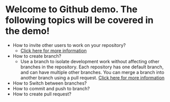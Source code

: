# Welcome to Github demo. The following topics will be covered in the demo!

- How to invite other users to work on your repository?
   * [Click here for more information](https://docs.github.com/en/github/setting-up-and-managing-your-github-user-account/managing-access-to-your-personal-repositories/inviting-collaborators-to-a-personal-repository)
- How to create branch?
  * Use a branch to isolate development work without affecting other branches in the repository. Each repository has one default branch, and can have multiple other branches. You can merge a branch into another branch using a pull request. [Click here for more information](https://docs.github.com/en/github/collaborating-with-pull-requests/proposing-changes-to-your-work-with-pull-requests/creating-and-deleting-branches-within-your-repository)
- How to Switch between branches?
- How to commit and push to branch?
- How to create pull request?
